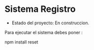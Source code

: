 <h1>Sistema Registro</h1>

- Estado del proyecto: En construccion.

Para ejecutar el sistema debes poner :

npm install reset
